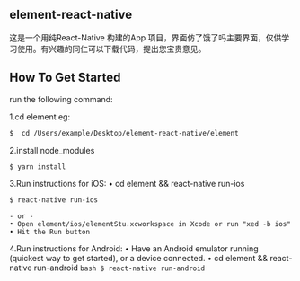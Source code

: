 ## element-react-native
这是一个用纯React-Native 构建的App 项目，界面仿了饿了吗主要界面，仅供学习使用。有兴趣的同仁可以下载代码，提出您宝贵意见。

## How To Get Started
 run the following command:
  
 1.cd element eg:
```bash
$  cd /Users/example/Desktop/element-react-native/element  
```
 2.install node_modules
 
```bash
$ yarn install  
```
 3.Run instructions for iOS:
 • cd element && react-native run-ios
 ```bash
 $ react-native run-ios 
 ```
    - or -
    • Open element/ios/elementStu.xcworkspace in Xcode or run "xed -b ios"
    • Hit the Run button
 4.Run instructions for Android:
    • Have an Android emulator running (quickest way to get started), or a device connected.
    • cd element && react-native run-android
    ```bash
    $ react-native run-android 
    ```
    
   


